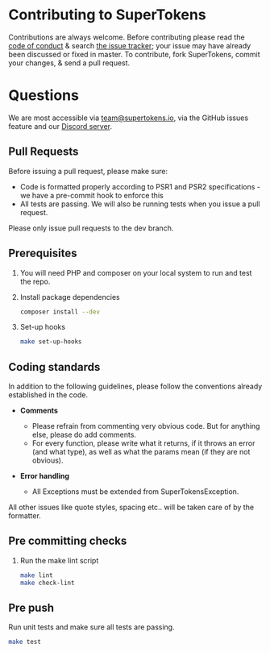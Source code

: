 # Contributing to SuperTokens

Contributions are always welcome. Before contributing please read the [code of conduct](https://github.com/supertokens/supertokens-laravel-ref-jwt/blob/master/CODE_OF_CONDUCT.md) & search [the issue tracker](https://github.com/supertokens/supertokens-laravel-ref-jwt/issues); your issue may have already been discussed or fixed in master. To contribute, fork SuperTokens, commit your changes, & send a pull request.

# Questions
We are most accessible via team@supertokens.io, via the GitHub issues feature and our [Discord server](https://supertokens.io/discord). 

## Pull Requests
Before issuing a pull request, please make sure:
- Code is formatted properly according to PSR1 and PSR2 specifications - we have a pre-commit hook to enforce this
- All tests are passing. We will also be running tests when you issue a pull request.

Please only issue pull requests to the dev branch.


## Prerequisites

1) You will need PHP and composer on your local system to run and test the repo.

2) Install package dependencies
    ```bash
    composer install --dev
    ```

3) Set-up hooks
    ```bash
    make set-up-hooks
    ```

## Coding standards
In addition to the following guidelines, please follow the conventions already established in the code.

- **Comments**
    - Please refrain from commenting very obvious code. But for anything else, please do add comments.
    - For every function, please write what it returns, if it throws an error (and what type), as well as what the params mean (if they are not obvious).

- **Error handling**
    - All Exceptions must be extended from SuperTokensException.

All other issues like quote styles, spacing etc.. will be taken care of by the formatter.


## Pre committing checks

1) Run the make lint script
    ```bash
    make lint
    make check-lint
    ```

## Pre push

Run unit tests and make sure all tests are passing.
```bash
make test
```
